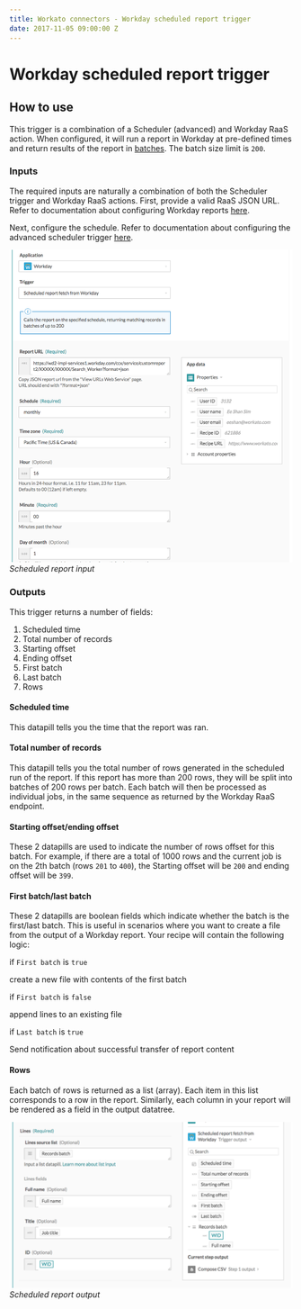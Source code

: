 ```yaml
---
title: Workato connectors - Workday scheduled report trigger
date: 2017-11-05 09:00:00 Z
---
```


# Workday scheduled report trigger

## How to use
This trigger is a combination of a Scheduler (advanced) and Workday RaaS action. When configured, it will run a report in Workday at pre-defined times and return results of the report in [batches](/features/batch-processing.md). The batch size limit is `200`.

### Inputs
The required inputs are naturally a combination of both the Scheduler trigger and Workday RaaS actions. First, provide a valid RaaS JSON URL. Refer to documentation about configuring Workday reports [here](/connectors/workday/workday_raas.md).

Next, configure the schedule. Refer to documentation about configuring the advanced scheduler trigger [here](/features/scheduler.md).

![Scheduled report input](/assets/images/workday/scheduled_report_input.png)
*Scheduled report input*

### Outputs
This trigger returns a number of fields:
1. Scheduled time
2. Total number of records
3. Starting offset
4. Ending offset
5. First batch
6. Last batch
7. Rows

#### Scheduled time
This datapill tells you the time that the report was ran.

#### Total number of records
This datapill tells you the total number of rows generated in the scheduled run of the report. If this report has more than 200 rows, they will be split into batches of 200 rows per batch. Each batch will then be processed as individual jobs, in the same sequence as returned by the Workday RaaS endpoint.

#### Starting offset/ending offset
These 2 datapills are used to indicate the number of rows offset for this batch. For example, if there are a total of 1000 rows and the current job is on the 2th batch (rows `201` to `400`), the Starting offset will be `200` and ending offset will be `399`.

#### First batch/last batch
These 2 datapills are boolean fields which indicate whether the batch is the first/last batch. This is useful in scenarios where you want to create a file from the output of a Workday report. Your recipe will contain the following logic:

if `First batch` is `true`

   create a new file with contents of the first batch

if `First batch` is `false`

   append lines to an existing file

if `Last batch` is `true`

   Send notification about successful transfer of report content


#### Rows
Each batch of rows is returned as a list (array). Each item in this list corresponds to a row in the report. Similarly, each column in your report will be rendered as a field in the output datatree.

![Scheduled report output](/assets/images/workday/scheduled_report_output.png)
*Scheduled report output*
